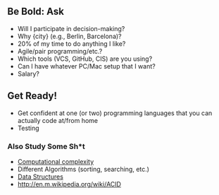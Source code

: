 ## Be Bold: Ask

* Will I participate in decision-making?
* Why {city} (e.g., Berlin, Barcelona)?
* 20% of my time to do anything I like?
* Agile/pair programming/etc.?
* Which tools (VCS, GitHub, CIS) are you using?
* Can I have whatever PC/Mac setup that I want?
* Salary?


## Get Ready!

* Get confident at one (or two) programming languages that you can actually code at/from home
* Testing

### Also Study Some Sh*t

* [Computational complexity](http://en.wikipedia.org/wiki/Computational_complexity_theory#Important_complexity_classes)
* Different Algorithms (sorting, searching, etc.)
* [Data Structures](http://en.wikipedia.org/wiki/List_of_data_structures)
* http://en.m.wikipedia.org/wiki/ACID
